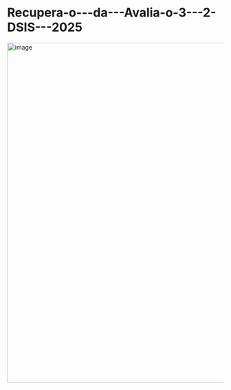 # Recupera-o---da---Avalia-o-3---2-DSIS---2025

<img width="1123" height="790" alt="image" src="https://github.com/user-attachments/assets/0ba40332-c6a8-4335-ad67-99ec4f783a07" />

